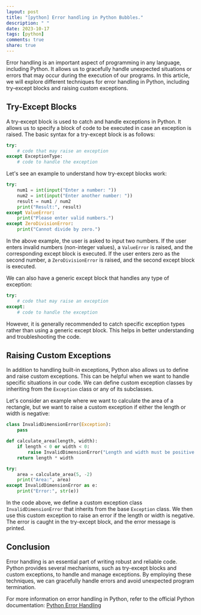 ```yaml
---
layout: post
title: "[python] Error handling in Python Bubbles."
description: " "
date: 2023-10-17
tags: [python]
comments: true
share: true
---
```


Error handling is an important aspect of programming in any language, including Python. It allows us to gracefully handle unexpected situations or errors that may occur during the execution of our programs. In this article, we will explore different techniques for error handling in Python, including try-except blocks and raising custom exceptions.

## Try-Except Blocks

A try-except block is used to catch and handle exceptions in Python. It allows us to specify a block of code to be executed in case an exception is raised. The basic syntax for a try-except block is as follows:

```python
try:
    # code that may raise an exception
except ExceptionType:
    # code to handle the exception
```

Let's see an example to understand how try-except blocks work:

```python
try:
    num1 = int(input("Enter a number: "))
    num2 = int(input("Enter another number: "))
    result = num1 / num2
    print("Result:", result)
except ValueError:
    print("Please enter valid numbers.")
except ZeroDivisionError:
    print("Cannot divide by zero.")
```

In the above example, the user is asked to input two numbers. If the user enters invalid numbers (non-integer values), a `ValueError` is raised, and the corresponding except block is executed. If the user enters zero as the second number, a `ZeroDivisionError` is raised, and the second except block is executed.

We can also have a generic except block that handles any type of exception:

```python
try:
    # code that may raise an exception
except:
    # code to handle the exception
```

However, it is generally recommended to catch specific exception types rather than using a generic except block. This helps in better understanding and troubleshooting the code.

## Raising Custom Exceptions

In addition to handling built-in exceptions, Python also allows us to define and raise custom exceptions. This can be helpful when we want to handle specific situations in our code. We can define custom exception classes by inheriting from the `Exception` class or any of its subclasses.

Let's consider an example where we want to calculate the area of a rectangle, but we want to raise a custom exception if either the length or width is negative:

```python
class InvalidDimensionError(Exception):
    pass

def calculate_area(length, width):
    if length < 0 or width < 0:
        raise InvalidDimensionError("Length and width must be positive values.")
    return length * width

try:
    area = calculate_area(5, -2)
    print("Area:", area)
except InvalidDimensionError as e:
    print("Error:", str(e))
```

In the code above, we define a custom exception class `InvalidDimensionError` that inherits from the base `Exception` class. We then use this custom exception to raise an error if the length or width is negative. The error is caught in the try-except block, and the error message is printed.

## Conclusion

Error handling is an essential part of writing robust and reliable code. Python provides several mechanisms, such as try-except blocks and custom exceptions, to handle and manage exceptions. By employing these techniques, we can gracefully handle errors and avoid unexpected program termination.

For more information on error handling in Python, refer to the official Python documentation: [Python Error Handling](https://docs.python.org/3/tutorial/errors.html)